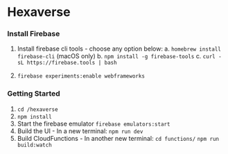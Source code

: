 # Hexaverse
### Install Firebase
  1. Install firebase cli tools - choose any option below:
    a. `homebrew install firebase-cli` (macOS only) 
    b. `npm install -g firebase-tools`
    c. `curl -sL https://firebase.tools | bash`
  
  2. `firebase experiments:enable webframeworks`

### Getting Started
1. `cd /hexaverse`
2. `npm install`
3. Start the firebase emulator
   `firebase emulators:start`
4. Build the UI - In a new terminal:
    `npm run dev`
5. Build CloudFunctions - In another new terminal:
    `cd functions/`
    `npm run build:watch`
